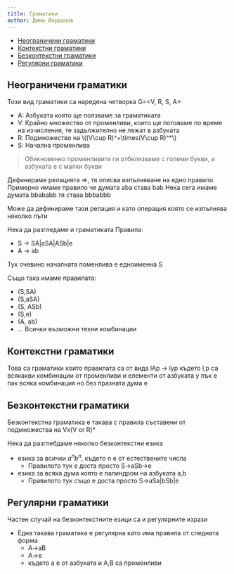 ```yaml
---
title: Граматики
author: Димо Йорданов
---
```


<!-- TOC -->
  * [Неограничени граматики](#неограничени-граматики)
  * [Контекстни граматики](#контекстни-граматики)
  * [Безконтекстни граматики](#безконтекстни-граматики)
  * [Регулярни граматики](#регулярни-граматики)
<!-- TOC -->

## Неограничени граматики
Този вид граматики са наредена четворка G=<V, R, S, A>
- A: Азбуката която ще ползваме за граматиката
- V: Крайно множество от променливи, които ще ползваме по време на изчисления, те задължително не лежат в азбуката
- R: Подмножество на \\((V\cup R)^+\times(V\cup R)^*\\)
- S: Начална променлива

> Обикновенно променливите ги отбелязваме с големи букви, а азбуката е с малки букви

Дефинираме релацията =>, тя описва изпълняване на едно правило
Примерно имаме правило че думата aba става bab
Нека сега имаме думата bbababb тя става bbbabbb

Може да дефинираме тази релация и като операция която се изпълнява няколко пъти

Нека да разгледаме и граматиката 
Правила:
- S -> SA|aSA|ASb|e
- A -> ab

Тук очевино началната поменлива е едноименна S

Също така имаме правилата:
- (S,SA)
- (S,aSA)
- (S, ASb)
- (S,e)
- (A, ab)
- ... Всички възможни техни комбинации


## Контекстни граматики

Това са граматики които правилата са от вида
lAp -> lyp
където l,p са всякакви комбинации от променливи и елементи от азбуката
y пък е пак всяка комбинация но без празната дума e

## Безконтекстни граматики

Безконтекстна граматика е такава с правила съставени от подмножества на Vx(V or R)*

Нека да разглебдаме няколко безконтекстни езика
- езика за всички $a^nb^n$, където n е от естествените числа
  - Правилото тук е доста просто S->aSb->e
- езика за всяка дума която е палиндром на азбуката a,b
  - Правилото тук също е доста просто S->aSa|bSb|e

## Регулярни граматики
Частен случай на безконтекстните езици са и регулярните изрази
- Една такава граматика е регулярна като има правила от следната форма
  - A->aB
  - A->e
  - където a е от азбуката и A,B са променливи